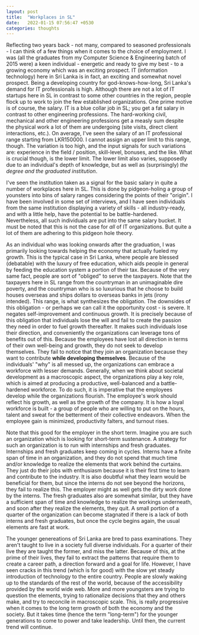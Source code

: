 ```yaml
---
layout: post
title:  "Workplaces in SL"
date:   2022-01-15 07:56:47 +0530
categories: thoughts
---
```


Reflecting two years back - not many, compared to seasoned professionals - I can think of a few things when it comes to the choice of employment. I was (all the graduates from my Computer Science & Engineering batch of 2015 were) a keen individual - energetic and ready to give my best - to a growing economy which was an exciting prospect. IT (information technology) here in Sri Lanka is in fact, an exciting and somewhat novel prospect. Being a developing country for god-knows-how-long, Sri Lanka's demand for IT professionals is high. Although there are not a lot of IT startups here in SL in contrast to some other countries in the region, people flock up to work to join the few established organizations. One prime motive is of course, the salary. IT is a blue collar job in SL; you get a fat salary in contrast to other engineering professions. The hard-working civil, mechanical and other engineering professions get a measly sum despite the physical work a lot of them are undergoing (site visits, direct client interactions, etc.). On average, I've seen the salary of an IT professional range starting from LKR150000. I cannot assign an upper limit to this range, though. The variation is too high, and the input signals for such variations are:  experience in the field / position, skill-level, bonuses, and the like. What is crucial though, is the lower limit. The lower limit also varies, supposedly due to an individual's depth of knowledge, but as well as (surprisingly) _the degree and the graduated institution_. 

I've seen the institution taken as a signal for the basic salary in quite a number of workplaces here in SL. This is done by pidgeon-holing a group of younsters into bins of salary ranges considering the points of their "origin". I have been involved in some set of interviews, and I have seen individuals from the same institution displaying a variety of skills - all industry-ready, and with a little help, have the potential to be battle-hardened. Nevertheless, all such individuals are put into the same salary bucket. It must be noted that this is not the case for *all* of IT organizations. But quite a lot of them are adhering to this pidgeon hole theory.

As an individual who was looking onwards after the graduation, I was primarily looking towards helping the economy that actually fueled my growth. This is the typical case in Sri Lanka, where people are blessed (debatable) with the luxury of free education, which aids people in general by feeding the education system a portion of their tax. Because of the very same fact, people are sort of "obliged" to serve the taxpayers. Note that the taxpayers here in SL range from the countryman in an unimaginable dire poverty, and the countryman who is so luxurious that he choose to build houses overseas and ships dollars to overseas banks in jets (irony intended). This range, is what synthesizes the obligation. The downsides of this obligation - or perhaps we can call it the opportunity cost - is severe. It negates self-improvement and continuous growth. It is precisely because of this obligation that individuals lose the will and fail to create the passion they need in order to fuel growth thereafter. It makes such individuals lose their direction, and conveniently the organizations can leverage tons of benefits out of this. Because the employees have lost all direction in terms of their own well-being and growth, they do not seek to develop themselves. They fail to notice that they join an organization because they want to contribute **while developing themselves**. Because of the individuals' "why" is all messed up, the organizations can embrace a workforce with lesser demands. Generally, when we think about societal development as a macroscopic aspect, the organizations play a key role, which is aimed at producing a productive, well-balanced and a battle-hardened workforce. To do such, it is imperative that the employees develop while the organizations flourish. The employee's work should reflect his growth, as well as the growth of the company. It is how a loyal workforce is built - a group of people who are willing to put on the hours, talent and sweat for the betterment of their collective endeavors. When the employee gain is minimized, productivity falters, and turnout rises.

Note that this good for the employer in the short term. Imagine you are such an organization which is looking for short-term sustenance. A strategy for such an organization is to run with internships and fresh graduates. Internships and fresh graduates keep coming in cycles. Interns have a finite span of time in an organization, and they do not spend that much time and/or knowledge to realize the elements that work behind the curtains. They just do their jobs with enthusiasm because it is their first time to learn and contribute to the industry. It is also doubtful what they learn would be beneficial for them, but since the interns do not see beyond the horizons, they fail to realize this. The employer might as well gets the dirty work done by the interns. The fresh graduates also are somewhat similar, but they have a sufficient span of time and knowledge to realize the workings underneath, and soon after they realize the elements, they quit. A small portion of a quarter of the organization can become stagnated if there is a lack of both interns and fresh graduates, but once the cycle begins again, the usual elements are fast at work.

The younger genereations of Sri Lanka are bred to pass examinations. They aren't taught to live in a society full diverse individuals. For a quarter of their live they are taught the former, and miss the latter. Because of this, at the prime of their lives, they fail to extract the patterns that require them to create a career path, a direction forward and a goal for life. However, I have seen cracks in this trend (which is for good) with the slow yet steady introduction of technology to the entire country. People are slowly waking up to the standards of the rest of the world, because of the accessibility provided by the world wide web. More and more youngsters are trying to question the elements, trying to rationalize decisions that they and others make, and try to reconcile in macroscopic scale. This, is really progressive when it comes to the long term growth of both the economy and the society. But it takes time (hence the term "long-term") for the younger generations to come to power and take leadership. Until then, the current trend will continue.

